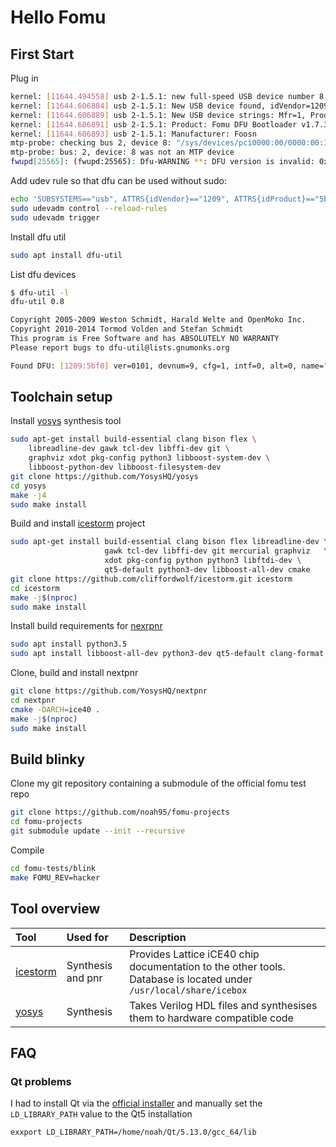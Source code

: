 # Hello Fomu

## First Start

Plug in

```bash
kernel: [11644.494558] usb 2-1.5.1: new full-speed USB device number 8 using ehci-pci
kernel: [11644.606884] usb 2-1.5.1: New USB device found, idVendor=1209, idProduct=5bf0
kernel: [11644.606889] usb 2-1.5.1: New USB device strings: Mfr=1, Product=2, SerialNumber=0
kernel: [11644.606891] usb 2-1.5.1: Product: Fomu DFU Bootloader v1.7.3-1-g82cb20c
kernel: [11644.606893] usb 2-1.5.1: Manufacturer: Foosn
mtp-probe: checking bus 2, device 8: "/sys/devices/pci0000:00/0000:00:1d.0/usb2/2-1/2-1.5/2-1.5.1"
mtp-probe: bus: 2, device: 8 was not an MTP device
fwupd[25565]: (fwupd:25565): Dfu-WARNING **: DFU version is invalid: 0x0101
```

Add udev rule so that dfu can be used without sudo:

```bash
echo 'SUBSYSTEMS=="usb", ATTRS{idVendor}=="1209", ATTRS{idProduct}=="5bf0", MODE="0666"' | sudo tee /etc/udev/rules.d/42-fomu.rules
sudo udevadm control --reload-rules
sudo udevadm trigger
```

Install dfu util
```bash
sudo apt install dfu-util
```

List dfu devices
```bash
$ dfu-util -l
dfu-util 0.8

Copyright 2005-2009 Weston Schmidt, Harald Welte and OpenMoko Inc.
Copyright 2010-2014 Tormod Volden and Stefan Schmidt
This program is Free Software and has ABSOLUTELY NO WARRANTY
Please report bugs to dfu-util@lists.gnumonks.org

Found DFU: [1209:5bf0] ver=0101, devnum=9, cfg=1, intf=0, alt=0, name="Fomu DFU Bootloader v1.7.3-1-g82cb20c", serial="UNKNOWN"
```

## Toolchain setup

Install [yosys][ys] synthesis tool
```bash
sudo apt-get install build-essential clang bison flex \
	libreadline-dev gawk tcl-dev libffi-dev git \
	graphviz xdot pkg-config python3 libboost-system-dev \
	libboost-python-dev libboost-filesystem-dev
git clone https://github.com/YosysHQ/yosys
cd yosys
make -j4
sudo make install
```

Build and install [icestorm][is] project
```bash
sudo apt-get install build-essential clang bison flex libreadline-dev \
                     gawk tcl-dev libffi-dev git mercurial graphviz   \
                     xdot pkg-config python python3 libftdi-dev \
                     qt5-default python3-dev libboost-all-dev cmake
git clone https://github.com/cliffordwolf/icestorm.git icestorm
cd icestorm
make -j$(nproc)
sudo make install
```

Install build requirements for [nexrpnr](https://github.com/YosysHQ/nextpnr)
```bash
sudo apt install python3.5
sudo apt install libboost-all-dev python3-dev qt5-default clang-format cmake libeigen3-dev
```

Clone, build and install nextpnr
```bash
git clone https://github.com/YosysHQ/nextpnr
cd nextpnr
cmake -DARCH=ice40 .
make -j$(nproc)
sudo make install
```

## Build blinky

Clone my git repository containing a submodule of the official fomu test repo
```bash
git clone https://github.com/noah95/fomu-projects
cd fomu-projects
git submodule update --init --recursive
```

Compile

```bash
cd fomu-tests/blink
make FOMU_REV=hacker
```

## Tool overview

| Tool           | Used for          | Description |
|:---------------|:------------------|:------------|
| [icestorm][is] | Synthesis and pnr | Provides Lattice iCE40 chip documentation to the other tools. Database is located under `/usr/local/share/icebox`            |
| [yosys][ys]    | Synthesis         | Takes Verilog HDL files and synthesises them to hardware compatible code |

[is]: http://www.clifford.at/icestorm/
[ys]: http://www.clifford.at/yosys/


## FAQ

### Qt problems
I had to install Qt via the [official installer](https://www.qt.io/download) and manually set the `LD_LIBRARY_PATH` value to the Qt5 installation
```bash
exxport LD_LIBRARY_PATH=/home/noah/Qt/5.13.0/gcc_64/lib
```
